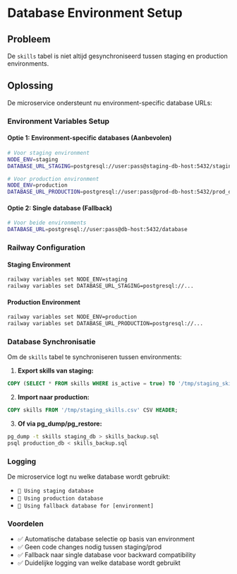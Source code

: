 # Database Environment Setup

## Probleem
De `skills` tabel is niet altijd gesynchroniseerd tussen staging en production environments.

## Oplossing
De microservice ondersteunt nu environment-specific database URLs:

### Environment Variables Setup

#### Optie 1: Environment-specific databases (Aanbevolen)
```bash
# Voor staging environment
NODE_ENV=staging
DATABASE_URL_STAGING=postgresql://user:pass@staging-db-host:5432/staging_db

# Voor production environment  
NODE_ENV=production
DATABASE_URL_PRODUCTION=postgresql://user:pass@prod-db-host:5432/prod_db
```

#### Optie 2: Single database (Fallback)
```bash
# Voor beide environments
DATABASE_URL=postgresql://user:pass@db-host:5432/database
```

### Railway Configuration

#### Staging Environment
```bash
railway variables set NODE_ENV=staging
railway variables set DATABASE_URL_STAGING=postgresql://...
```

#### Production Environment  
```bash
railway variables set NODE_ENV=production
railway variables set DATABASE_URL_PRODUCTION=postgresql://...
```

### Database Synchronisatie

Om de `skills` tabel te synchroniseren tussen environments:

1. **Export skills van staging:**
```sql
COPY (SELECT * FROM skills WHERE is_active = true) TO '/tmp/staging_skills.csv' CSV HEADER;
```

2. **Import naar production:**
```sql
COPY skills FROM '/tmp/staging_skills.csv' CSV HEADER;
```

3. **Of via pg_dump/pg_restore:**
```bash
pg_dump -t skills staging_db > skills_backup.sql
psql production_db < skills_backup.sql
```

### Logging
De microservice logt nu welke database wordt gebruikt:
- `🔗 Using staging database`
- `🔗 Using production database`  
- `🔗 Using fallback database for [environment]`

### Voordelen
- ✅ Automatische database selectie op basis van environment
- ✅ Geen code changes nodig tussen staging/prod
- ✅ Fallback naar single database voor backward compatibility
- ✅ Duidelijke logging van welke database wordt gebruikt
